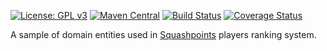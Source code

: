 [![License: GPL v3](https://img.shields.io/badge/license-GPL%20v3-blue.svg)](https://www.gnu.org/licenses/gpl-3.0)
[![Maven Central](https://maven-badges.herokuapp.com/maven-central/com.github.forwardloop/highrung-model_2.11/badge.svg)](https://maven-badges.herokuapp.com/maven-central/com.github.forwardloop/highrung-model_2.11)
[![Build Status](https://travis-ci.org/forwardloop/highrung-model.svg)](https://travis-ci.org/forwardloop/highrung-model)
[![Coverage Status](https://coveralls.io/repos/github/forwardloop/highrung-model/badge.svg?branch=master)](https://coveralls.io/github/forwardloop/highrung-model?branch=master)

A sample of domain entities used in [Squashpoints](https://www.squashpoints.com) players ranking system. 